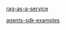 [rag-as-a-service](https://github.com/Shubhamsaboo/awesome-llm-apps/tree/main/rag_tutorials/rag-as-a-service)

[agents-sdk-examples](https://github.com/KodySimpson/agents-sdk)
